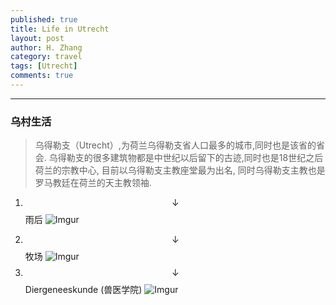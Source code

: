 ```yaml
---
published: true
title: Life in Utrecht
layout: post
author: H. Zhang
category: travel 
tags: [Utrecht]
comments: true
---
```


---

### 乌村生活 ###

> 乌得勒支（Utrecht）,为荷兰乌得勒支省人口最多的城市,同时也是该省的省会. 乌得勒支的很多建筑物都是中世纪以后留下的古迹,同时也是18世纪之后荷兰的宗教中心, 目前以乌得勒支主教座堂最为出名, 同时乌得勒支主教也是罗马教廷在荷兰的天主教领袖.

1. $$\downarrow$$ 雨后
![Imgur](http://i.imgur.com/BO37USx.jpg)
<!--more-->
2. $$\downarrow$$ 牧场
	![Imgur](http://i.imgur.com/vqY5ATC.jpg)
2. $$\downarrow$$ Diergeneeskunde (兽医学院)
	![Imgur](http://i.imgur.com/ptNqBG6.jpg)
<!-- <center><embed src="http://gohom.win/HomPDF/mou.pdf" width="850" height="600"></center>
-->
